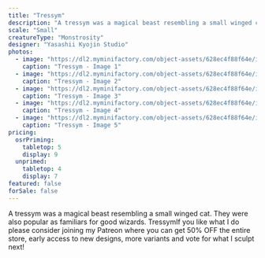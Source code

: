 ```yaml
---
title: "Tressym"
description: "A tressym was a magical beast resembling a small winged cat. They were also popular as familiars for good wizards. TressymIf you like what I do please consider joining my Patreon where you can get 50% OFF the entire store, early access to new designs, more variants and vote for what I sculpt next!"
scale: "Small"
creatureType: "Monstrosity"
designer: "Yasashii Kyojin Studio"
photos:
  - image: "https://dl2.myminifactory.com/object-assets/628ec4f88f64e/images/720X720-tressym-02-a.jpg"
    caption: "Tressym - Image 1"
  - image: "https://dl2.myminifactory.com/object-assets/628ec4f88f64e/images/720X720-tressym-02-b.jpg"
    caption: "Tressym - Image 2"
  - image: "https://dl2.myminifactory.com/object-assets/628ec4f88f64e/images/720X720-img-5490.jpg"
    caption: "Tressym - Image 3"
  - image: "https://dl2.myminifactory.com/object-assets/628ec4f88f64e/images/230X230-img20230510160507-01-01-645b8749c9d77.jpg"
    caption: "Tressym - Image 4"
  - image: "https://dl2.myminifactory.com/object-assets/628ec4f88f64e/images/230X230-img20230510160517-01-01-645b874a9828b.jpg"
    caption: "Tressym - Image 5"
pricing:
  osrPriming:
    tabletop: 5
    display: 9
  unprimed:
    tabletop: 4
    display: 7
featured: false
forSale: false
---
```


A tressym was a magical beast resembling a small winged cat. They were also popular as familiars for good wizards. TressymIf you like what I do please consider joining my Patreon where you can get 50% OFF the entire store, early access to new designs, more variants and vote for what I sculpt next!